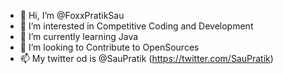 - 👋 Hi, I’m @FoxxPratikSau
- 👀 I’m interested in Competitive Coding and Development
- 🌱 I’m currently learning Java
- 💞️ I’m looking to Contribute to OpenSources 
- 📫 My twitter od is @SauPratik (https://twitter.com/SauPratik)

<!---
FoxxPratikSau/FoxxPratikSau is a ✨ special ✨ repository because its `README.md` (this file) appears on your GitHub profile.
You can click the Preview link to take a look at your changes.
--->
